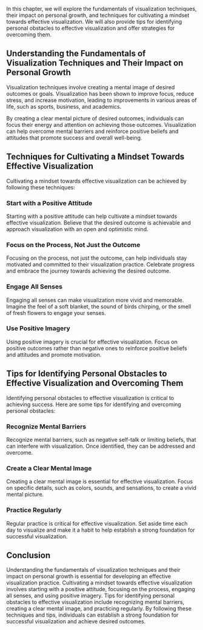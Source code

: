 
In this chapter, we will explore the fundamentals of visualization techniques, their impact on personal growth, and techniques for cultivating a mindset towards effective visualization. We will also provide tips for identifying personal obstacles to effective visualization and offer strategies for overcoming them.

Understanding the Fundamentals of Visualization Techniques and Their Impact on Personal Growth
----------------------------------------------------------------------------------------------

Visualization techniques involve creating a mental image of desired outcomes or goals. Visualization has been shown to improve focus, reduce stress, and increase motivation, leading to improvements in various areas of life, such as sports, business, and academics.

By creating a clear mental picture of desired outcomes, individuals can focus their energy and attention on achieving those outcomes. Visualization can help overcome mental barriers and reinforce positive beliefs and attitudes that promote success and overall well-being.

Techniques for Cultivating a Mindset Towards Effective Visualization
--------------------------------------------------------------------

Cultivating a mindset towards effective visualization can be achieved by following these techniques:

### Start with a Positive Attitude

Starting with a positive attitude can help cultivate a mindset towards effective visualization. Believe that the desired outcome is achievable and approach visualization with an open and optimistic mind.

### Focus on the Process, Not Just the Outcome

Focusing on the process, not just the outcome, can help individuals stay motivated and committed to their visualization practice. Celebrate progress and embrace the journey towards achieving the desired outcome.

### Engage All Senses

Engaging all senses can make visualization more vivid and memorable. Imagine the feel of a soft blanket, the sound of birds chirping, or the smell of fresh flowers to engage your senses.

### Use Positive Imagery

Using positive imagery is crucial for effective visualization. Focus on positive outcomes rather than negative ones to reinforce positive beliefs and attitudes and promote motivation.

Tips for Identifying Personal Obstacles to Effective Visualization and Overcoming Them
--------------------------------------------------------------------------------------

Identifying personal obstacles to effective visualization is critical to achieving success. Here are some tips for identifying and overcoming personal obstacles:

### Recognize Mental Barriers

Recognize mental barriers, such as negative self-talk or limiting beliefs, that can interfere with visualization. Once identified, they can be addressed and overcome.

### Create a Clear Mental Image

Creating a clear mental image is essential for effective visualization. Focus on specific details, such as colors, sounds, and sensations, to create a vivid mental picture.

### Practice Regularly

Regular practice is critical for effective visualization. Set aside time each day to visualize and make it a habit to help establish a strong foundation for successful visualization.

Conclusion
----------

Understanding the fundamentals of visualization techniques and their impact on personal growth is essential for developing an effective visualization practice. Cultivating a mindset towards effective visualization involves starting with a positive attitude, focusing on the process, engaging all senses, and using positive imagery. Tips for identifying personal obstacles to effective visualization include recognizing mental barriers, creating a clear mental image, and practicing regularly. By following these techniques and tips, individuals can establish a strong foundation for successful visualization and achieve desired outcomes.
